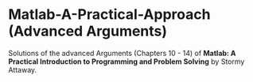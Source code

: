 # Matlab-A-Practical-Approach (Advanced Arguments)

Solutions of the advanced Arguments (Chapters 10 - 14) of **Matlab: A Practical Introduction to Programming and Problem Solving** by Stormy Attaway.
